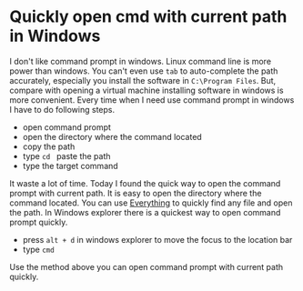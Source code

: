 # Quickly open cmd with current path in Windows
I don't like command prompt in windows. Linux command line is more power than windows. You can't even use
``tab`` to auto-complete the path accurately, especially you install the software in ``C:\Program Files``. 
But, compare with opening a virtual machine installing software in windows is more convenient. 
Every time when I need use command prompt in windows I have to do following steps. 

* open command prompt 
* open the directory where the command located 
* copy the path
* type ``cd `` paste the path
* type the target command

It waste a lot of time. Today I found the quick way to open the command prompt with current path.
It is easy to open the directory where the command located. You can use [Everything](https://www.voidtools.com/)
to quickly find any file and open the path. In Windows explorer there is a quickest way to open command prompt
 quickly.

* press ``alt + d`` in windows explorer to move the focus to the location bar
* type ``cmd`` 

Use the method above you can open command prompt with current path quickly.
